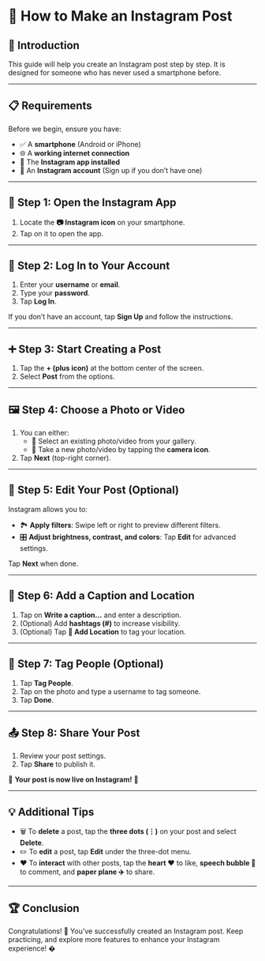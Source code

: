 # 📱 How to Make an Instagram Post

## **📌 Introduction**
This guide will help you create an Instagram post step by step. It is designed for someone who has never used a smartphone before.

---

## **📋 Requirements**
Before we begin, ensure you have:

- ✅ A **smartphone** (Android or iPhone)
- 🌐 A **working internet connection**
- 📲 The **Instagram app installed**
- 🔑 An **Instagram account** (Sign up if you don’t have one)

---

## **🚀 Step 1: Open the Instagram App**
1. Locate the **📷 Instagram icon** on your smartphone.
2. Tap on it to open the app.

---

## **🔑 Step 2: Log In to Your Account**
1. Enter your **username** or **email**.
2. Type your **password**.
3. Tap **Log In**.

If you don’t have an account, tap **Sign Up** and follow the instructions.

---

## **➕ Step 3: Start Creating a Post**
1. Tap the **+ (plus icon)** at the bottom center of the screen.
2. Select **Post** from the options.

---

## **🖼️ Step 4: Choose a Photo or Video**
1. You can either:
   - 📂 Select an existing photo/video from your gallery.
   - 📸 Take a new photo/video by tapping the **camera icon**.
2. Tap **Next** (top-right corner).

---

## **🎨 Step 5: Edit Your Post (Optional)**
Instagram allows you to:

- 🏞️ **Apply filters**: Swipe left or right to preview different filters.
- 🎛️ **Adjust brightness, contrast, and colors**: Tap **Edit** for advanced settings.

Tap **Next** when done.

---

## **📝 Step 6: Add a Caption and Location**
1. Tap on **Write a caption…** and enter a description.
2. (Optional) Add **hashtags (#)** to increase visibility.
3. (Optional) Tap **📍 Add Location** to tag your location.

---

## **👥 Step 7: Tag People (Optional)**
1. Tap **Tag People**.
2. Tap on the photo and type a username to tag someone.
3. Tap **Done**.

---

## **📤 Step 8: Share Your Post**
1. Review your post settings.
2. Tap **Share** to publish it.

🎉 **Your post is now live on Instagram!** 🎉

---

## **💡 Additional Tips**
- 🗑️ To **delete** a post, tap the **three dots (⋮)** on your post and select **Delete**.
- ✏️ To **edit** a post, tap **Edit** under the three-dot menu.
- ❤️ To **interact** with other posts, tap the **heart ❤️** to like, **speech bubble 💬** to comment, and **paper plane ✈️** to share.

---

## **🏆 Conclusion**
Congratulations! 🎊 You’ve successfully created an Instagram post. Keep practicing, and explore more features to enhance your Instagram experience! �

